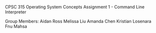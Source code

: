 CPSC 315 Operating System Concepts
Assignment 1 - Command Line Interpreter

Group Members:
Aidan Ross
Melissa Liu
Amanda Chen
Kristian Losenara
Fnu Mahsa 